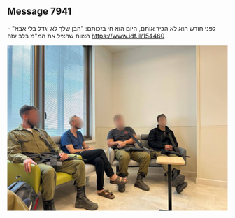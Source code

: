 ## Message 7941

לפני חודש הוא לא הכיר אותם, היום הוא חי בזכותם:
"הבן שלך לא יגדל בלי אבא" - הצוות שהציל את המ"מ בלב עזה
https://www.idf.il/154460

![Photo](./7941/7941_photo.jpg)
